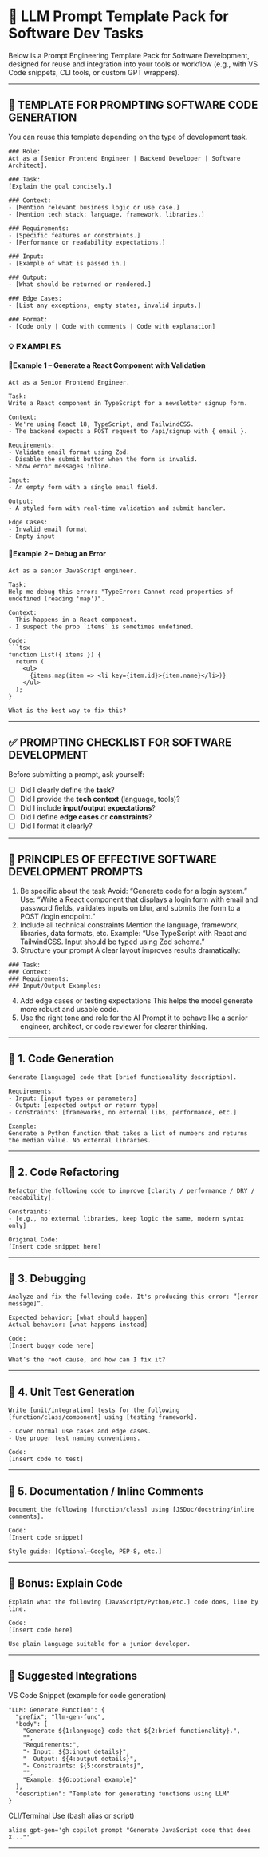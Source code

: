 # 🧰 LLM Prompt Template Pack for Software Dev Tasks

 Below is a Prompt Engineering Template Pack for Software Development, designed for reuse and integration into your tools or workflow (e.g., with VS Code snippets, CLI tools, or custom GPT wrappers).

---

## 🔧 TEMPLATE FOR PROMPTING SOFTWARE CODE GENERATION

You can reuse this template depending on the type of development task.

```
### Role:
Act as a [Senior Frontend Engineer | Backend Developer | Software Architect].

### Task:
[Explain the goal concisely.]

### Context:
- [Mention relevant business logic or use case.]
- [Mention tech stack: language, framework, libraries.]

### Requirements:
- [Specific features or constraints.]
- [Performance or readability expectations.]

### Input:
- [Example of what is passed in.]

### Output:
- [What should be returned or rendered.]

### Edge Cases:
- [List any exceptions, empty states, invalid inputs.]

### Format:
- [Code only | Code with comments | Code with explanation]
```

### 💡 EXAMPLES

#### 🔹Example 1 – Generate a React Component with Validation

```
Act as a Senior Frontend Engineer.

Task:
Write a React component in TypeScript for a newsletter signup form.

Context:
- We're using React 18, TypeScript, and TailwindCSS.
- The backend expects a POST request to /api/signup with { email }.

Requirements:
- Validate email format using Zod.
- Disable the submit button when the form is invalid.
- Show error messages inline.

Input:
- An empty form with a single email field.

Output:
- A styled form with real-time validation and submit handler.

Edge Cases:
- Invalid email format
- Empty input
```

#### 🔹Example 2 – Debug an Error

```
Act as a senior JavaScript engineer.

Task:
Help me debug this error: "TypeError: Cannot read properties of undefined (reading 'map')".

Context:
- This happens in a React component.
- I suspect the prop `items` is sometimes undefined.

Code:
```tsx
function List({ items }) {
  return (
    <ul>
      {items.map(item => <li key={item.id}>{item.name}</li>)}
    </ul>
  );
}

What is the best way to fix this?
```

---

## ✅ PROMPTING CHECKLIST FOR SOFTWARE DEVELOPMENT

Before submitting a prompt, ask yourself:
- [ ] Did I clearly define the **task**?
- [ ] Did I provide the **tech context** (language, tools)?
- [ ] Did I include **input/output expectations**?
- [ ] Did I define **edge cases** or **constraints**?
- [ ] Did I format it clearly?

---

## 🧠 PRINCIPLES OF EFFECTIVE SOFTWARE DEVELOPMENT PROMPTS
1. Be specific about the task
Avoid: “Generate code for a login system.”
Use: “Write a React component that displays a login form with email and password fields, validates inputs on blur, and submits the form to a POST /login endpoint.”
2. Include all technical constraints
Mention the language, framework, libraries, data formats, etc.
Example: “Use TypeScript with React and TailwindCSS. Input should be typed using Zod schema.”
3. Structure your prompt
A clear layout improves results dramatically:
```
### Task:
### Context:
### Requirements:
### Input/Output Examples:
```
4. Add edge cases or testing expectations
This helps the model generate more robust and usable code.
5. Use the right tone and role for the AI
Prompt it to behave like a senior engineer, architect, or code reviewer for clearer thinking.

---

## 🧱 1. Code Generation

```
Generate [language] code that [brief functionality description].

Requirements:
- Input: [input types or parameters]
- Output: [expected output or return type]
- Constraints: [frameworks, no external libs, performance, etc.]

Example: 
Generate a Python function that takes a list of numbers and returns the median value. No external libraries.
```

---

## 🧼 2. Code Refactoring

```
Refactor the following code to improve [clarity / performance / DRY / readability].

Constraints:
- [e.g., no external libraries, keep logic the same, modern syntax only]

Original Code:
[Insert code snippet here]
```

---

## 🐞 3. Debugging

```
Analyze and fix the following code. It's producing this error: “[error message]”.

Expected behavior: [what should happen]
Actual behavior: [what happens instead]

Code:
[Insert buggy code here]

What’s the root cause, and how can I fix it?
```

---

## 🧪 4. Unit Test Generation

```
Write [unit/integration] tests for the following [function/class/component] using [testing framework].

- Cover normal use cases and edge cases.
- Use proper test naming conventions.

Code:
[Insert code to test]
```
---

## 📘 5. Documentation / Inline Comments

```
Document the following [function/class] using [JSDoc/docstring/inline comments].

Code:
[Insert code snippet]

Style guide: [Optional—Google, PEP-8, etc.]
```

---

## 🧠 Bonus: Explain Code

```
Explain what the following [JavaScript/Python/etc.] code does, line by line.

Code:
[Insert code here]

Use plain language suitable for a junior developer.
```

---

## 🔌 Suggested Integrations

VS Code Snippet (example for code generation)

```
"LLM: Generate Function": {
  "prefix": "llm-gen-func",
  "body": [
    "Generate ${1:language} code that ${2:brief functionality}.",
    "",
    "Requirements:",
    "- Input: ${3:input details}",
    "- Output: ${4:output details}",
    "- Constraints: ${5:constraints}",
    "",
    "Example: ${6:optional example}"
  ],
  "description": "Template for generating functions using LLM"
}
```

CLI/Terminal Use (bash alias or script)

`alias gpt-gen='gh copilot prompt "Generate JavaScript code that does X..."'`

---
